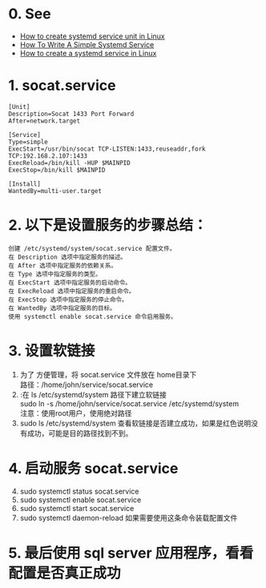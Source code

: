 # 0. See
- [How to create systemd service unit in Linux](https://linuxconfig.org/how-to-create-systemd-service-unit-in-linux)
- [How To Write A Simple Systemd Service](https://linuxconfig.org/how-to-write-a-simple-systemd-service)
- [How to create a systemd service in Linux](https://linuxhandbook.com/create-systemd-services/)

# 1. socat.service
```
[Unit]
Description=Socat 1433 Port Forward
After=network.target

[Service]
Type=simple
ExecStart=/usr/bin/socat TCP-LISTEN:1433,reuseaddr,fork TCP:192.168.2.107:1433
ExecReload=/bin/kill -HUP $MAINPID
ExecStop=/bin/kill $MAINPID

[Install]
WantedBy=multi-user.target
```
# 2. 以下是设置服务的步骤总结：

    创建 /etc/systemd/system/socat.service 配置文件。
    在 Description 选项中指定服务的描述。
    在 After 选项中指定服务的依赖关系。
    在 Type 选项中指定服务的类型。
    在 ExecStart 选项中指定服务的启动命令。
    在 ExecReload 选项中指定服务的重启命令。
    在 ExecStop 选项中指定服务的停止命令。
    在 WantedBy 选项中指定服务的目标。
    使用 systemctl enable socat.service 命令启用服务。

# 3. 设置软链接
1. 为了 方便管理，将 socat.service 文件放在 home目录下   
   路径：/home/john/service/socat.service  
2. :在 ls /etc/systemd/system 路径下建立软链接  
  sudo ln -s  /home/john/service/socat.service /etc/systemd/system  
  注意：使用root用户，使用绝对路径
3. sudo ls /etc/systemd/system 查看软链接是否建立成功，如果是红色说明没有成功，可能是目的路径找到不到。

# 4. 启动服务 socat.service
4. sudo systemctl status socat.service  
5. sudo systemctl enable socat.service
6. sudo systemctl start socat.service
7. sudo systemctl daemon-reload  如果需要使用这条命令装载配置文件

# 5. 最后使用 sql server 应用程序，看看配置是否真正成功

